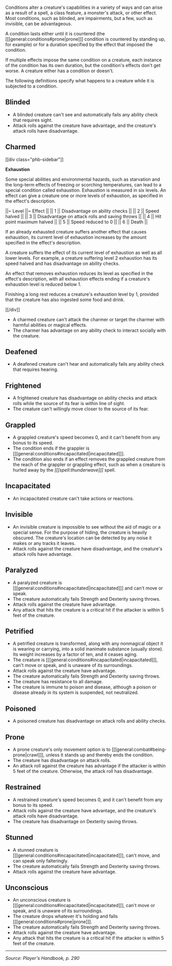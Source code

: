 Conditions alter a creature's capabilities in a variety of ways and can arise as a result of a spell, a class feature, a monster's attack, or other effect. Most conditions, such as blinded, are impairments, but a few, such as invisible, can be advantageous.

A condition lasts either until it is countered (the [[[general:conditions#prone|prone]]] condition is countered by standing up, for example) or for a duration specified by the effect that imposed the condition.

If multiple effects impose the same condition on a creature, each instance of the condition has its own duration, but the condition's effects don't get worse. A creature either has a condition or doesn't.

The following definitions specify what happens to a creature while it is subjected to a condition.

## Blinded

* A blinded creature can't see and automatically fails any ability check that requires sight.
* Attack rolls against the creature have advantage, and the creature's attack rolls have disadvantage.

## Charmed

[[div class="phb-sidebar"]]

**Exhaustion**

Some special abilities and environmental hazards, such as starvation and the long-term effects of freezing or scorching temperatures, can lead to a special condition called exhaustion. Exhaustion is measured in six levels. An effect can give a creature one or more levels of exhaustion, as specified in the effect's description.

||~ Level ||~ Effect ||
|| 1 || Disadvantage on ability checks ||
|| 2 || Speed halved ||
|| 3 || Disadvantage on attack rolls and saving throws ||
|| 4 || Hit point maximum halved ||
|| 5 || Speed reduced to 0 ||
|| 6 || Death ||

If an already exhausted creature suffers another effect that causes exhaustion, its current level of exhaustion increases by the amount specified in the effect's description.

A creature suffers the effect of its current level of exhaustion as well as all lower levels. For example, a creature suffering level 2 exhaustion has its speed halved and has disadvantage on ability checks.

An effect that removes exhaustion reduces its level as specified in the effect's description, with all exhaustion effects ending if a creature's exhaustion level is reduced below 1.

Finishing a long rest reduces a creature's exhaustion level by 1, provided that the creature has also ingested some food and drink.

[[/div]]

* A charmed creature can't attack the charmer or target the charmer with harmful abilities or magical effects.
* The charmer has advantage on any ability check to interact socially with the creature.

## Deafened

* A deafened creature can't hear and automatically fails any ability check that requires hearing.

## Frightened

* A frightened creature has disadvantage on ability checks and attack rolls while the source of its fear is within line of sight.
* The creature can't willingly move closer to the source of its fear.

## Grappled

* A grappled creature's speed becomes 0, and it can't benefit from any bonus to its speed.
* The condition ends if the grappler is [[[general:conditions#incapacitated|incapacitated]]].
* The condition also ends if an effect removes the grappled creature from the reach of the grappler or grappling effect, such as when a creature is hurled away by the *[[[spell:thunderwave]]]* spell.

## Incapacitated

* An incapacitated creature can't take actions or reactions.

## Invisible

* An invisible creature is impossible to see without the aid of magic or a special sense. For the purpose of hiding, the creature is heavily obscured. The creature's location can be detected by any noise it makes or any tracks it leaves.
* Attack rolls against the creature have disadvantage, and the creature's attack rolls have advantage.

## Paralyzed

* A paralyzed creature is [[[general:conditions#incapacitated|incapacitated]]] and can't move or speak.
* The creature automatically fails Strength and Dexterity saving throws.
* Attack rolls against the creature have advantage.
* Any attack that hits the creature is a critical hit if the attacker is within 5 feet of the creature.

## Petrified

* A petrified creature is transformed, along with any nonmagical object it is wearing or carrying, into a solid inanimate substance (usually stone). Its weight increases by a factor of ten, and it ceases aging.
* The creature is [[[general:conditions#incapacitated|incapacitated]]], can't move or speak, and is unaware of its surroundings.
* Attack rolls against the creature have advantage.
* The creature automatically fails Strength and Dexterity saving throws.
* The creature has resistance to all damage.
* The creature is immune to poison and disease, although a poison or disease already in its system is suspended, not neutralized.

## Poisoned

* A poisoned creature has disadvantage on attack rolls and ability checks.

## Prone

* A prone creature's only movement option is to [[[general:combat#being-prone|crawl]]], unless it stands up and thereby ends the condition.
* The creature has disadvantage on attack rolls.
* An attack roll against the creature has advantage if the attacker is within 5 feet of the creature. Otherwise, the attack roll has disadvantage.

## Restrained

* A restrained creature's speed becomes 0, and it can't benefit from any bonus to its speed.
* Attack rolls against the creature have advantage, and the creature's attack rolls have disadvantage.
* The creature has disadvantage on Dexterity saving throws.

## Stunned

* A stunned creature is [[[general:conditions#incapacitated|incapacitated]]], can't move, and can speak only falteringly.
* The creature automatically fails Strength and Dexterity saving throws.
* Attack rolls against the creature have advantage.

## Unconscious

* An unconscious creature is [[[general:conditions#incapacitated|incapacitated]]], can't move or speak, and is unaware of its surroundings.
* The creature drops whatever it's holding and falls [[[general:conditions#prone|prone]]].
* The creature automatically fails Strength and Dexterity saving throws.
* Attack rolls against the creature have advantage.
* Any attack that hits the creature is a critical hit if the attacker is within 5 feet of the creature.

----

*Source: Player's Handbook, p. 290*